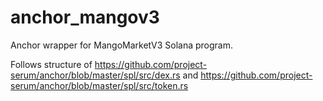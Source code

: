 # anchor_mangov3

Anchor wrapper for MangoMarketV3 Solana program.

Follows structure of <https://github.com/project-serum/anchor/blob/master/spl/src/dex.rs> and <https://github.com/project-serum/anchor/blob/master/spl/src/token.rs>
